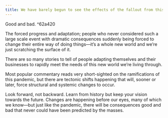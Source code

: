 ```yaml
---
title: We have barely begun to see the effects of the fallout from this pandemic
---
```

Good and bad. ^62a420

The forced progress and adaptation; people who never considered such a large scale event with dramatic consequences suddenly being forced to change their entire way of doing things—it’s a whole new world and we’re just scratching the surface of it.

There are so many stories to tell of people adapting themselves and their businesses to rapidly meet the needs of this new world we’re living through.

Most popular commentary reads very short-sighted on the ramifications of this pandemic, but there are tectonic shifts happening that will, sooner or later, force structural and systemic changes to occur.

Look forward, not backward. Learn from history but keep your vision towards the future. Changes are happening before our eyes, many of which we know—but just like the pandemic, there will be consequences good and bad that never could have been predicted by the masses.
